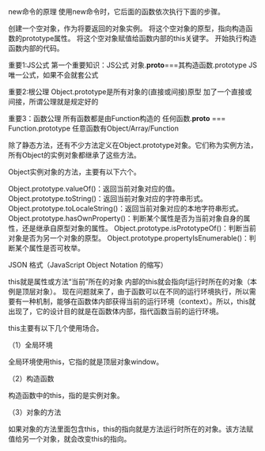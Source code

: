 new命令的原理
使用new命令时，它后面的函数依次执行下面的步骤。

创建一个空对象，作为将要返回的对象实例。
将这个空对象的原型，指向构造函数的prototype属性。
将这个空对象赋值给函数内部的this关键字。
开始执行构造函数内部的代码。

重要1:JS公式
第一个重要知识：JS公式
对象.__proto__===其构造函数.prototype
JS唯一公式，如果不会就套公式

重要2:根公理
Object.prototype是所有对象的(直接或间接)原型
加了一个直接或间接，所谓公理就是规定好的

重要3：函数公理
所有函数都是由Function构造的
任何函数.__proto__ === Function.prototype
任意函数有Object/Array/Function

除了静态方法，还有不少方法定义在Object.prototype对象。它们称为实例方法，所有Object的实例对象都继承了这些方法。

Object实例对象的方法，主要有以下六个。

Object.prototype.valueOf()：返回当前对象对应的值。
Object.prototype.toString()：返回当前对象对应的字符串形式。
Object.prototype.toLocaleString()：返回当前对象对应的本地字符串形式。
Object.prototype.hasOwnProperty()：判断某个属性是否为当前对象自身的属性，还是继承自原型对象的属性。
Object.prototype.isPrototypeOf()：判断当前对象是否为另一个对象的原型。
Object.prototype.propertyIsEnumerable()：判断某个属性是否可枚举。

JSON 格式（JavaScript Object Notation 的缩写）

this就是属性或方法“当前”所在的对象
内部的this就会指向f运行时所在的对象（本例是顶层对象）。
现在问题就来了，由于函数可以在不同的运行环境执行，所以需要有一种机制，能够在函数体内部获得当前的运行环境（context）。所以，this就出现了，它的设计目的就是在函数体内部，指代函数当前的运行环境。

this主要有以下几个使用场合。

（1）全局环境

全局环境使用this，它指的就是顶层对象window。

（2）构造函数

构造函数中的this，指的是实例对象。

（3）对象的方法

如果对象的方法里面包含this，this的指向就是方法运行时所在的对象。该方法赋值给另一个对象，就会改变this的指向。
